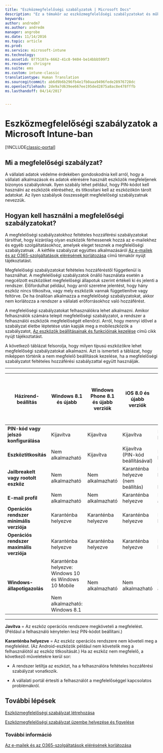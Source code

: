 ```yaml
---
title: "Eszközmegfelelőségi szabályzatok | Microsoft Docs"
description: "Ez a témakör az eszközmegfelelőségi szabályzatokat és működésüket ismerteti."
keywords: 
author: andredm7
ms.author: andredm
manager: angrobe
ms.date: 11/14/2016
ms.topic: article
ms.prod: 
ms.service: microsoft-intune
ms.technology: 
ms.assetid: 0775107a-6662-41c8-9404-be14bbb599f3
ms.reviewer: chrisgre
ms.suite: ems
ms.custom: intune-classic
translationtype: Human Translation
ms.sourcegitcommit: ab6d9b6b296fb4e1fb0aaa9496fede28976728dc
ms.openlocfilehash: 2de9a7d639ee667ee195ded2875a8ac8e478fffb
ms.lasthandoff: 04/14/2017


---
```


# <a name="device-compliance-policies-in-microsoft-intune"></a>Eszközmegfelelőségi szabályzatok a Microsoft Intune-ban

[!INCLUDE[classic-portal](../includes/classic-portal.md)]

## <a name="what-is-a-compliance-policy"></a>Mi a megfelelőségi szabályzat?
A vállalati adatok védelme érdekében gondoskodnia kell arról, hogy a vállalati alkalmazások és adatok elérésére használt eszközök megfeleljenek bizonyos szabályoknak. Ilyen szabály lehet például, hogy PIN-kódot kell használni az eszközök eléréséhez, és titkosítani kell az eszközökön tárolt adatokat. Az ilyen szabályok összességét megfelelőségi szabályzatnak nevezzük.

## <a name="how-should-i-use-compliance-policies"></a>Hogyan kell használni a megfelelőségi szabályzatokat?
A megfelelőségi szabályzatokhoz feltételes hozzáférési szabályzatokat társíthat, hogy kizárólag olyan eszközök férhessenek hozzá az e-mailekhez és egyéb szolgáltatásokhoz, amelyek eleget tesznek a megfelelőségi szabályzatnak . A kétféle szabályzat együttes alkalmazásáról [Az e-mailek és az O365-szolgáltatások elérésének korlátozása](restrict-access-to-email-and-o365-services-with-microsoft-intune.md) című témakör nyújt tájékoztatást.

Megfelelőségi szabályzatokat feltételes hozzáféréstől függetlenül is használhat. A megfelelőségi szabályzatok önálló használata esetén a megcélzott eszközöket megfelelőségi állapotuk szerint értékeli ki és jelenti a rendszer. Előfordulhat például, hogy arról szeretne jelentést, hogy hány eszköz nincs titkosítva, vagy mely eszközök vannak függetlenítve vagy feltörve. De ha önállóan alkalmazza a megfelelőségi szabályzatokat, akkor nem korlátozza a rendszer a vállalati erőforrásokhoz való hozzáférést.

A megfelelőségi szabályzatokat felhasználókra lehet alkalmazni. Amikor felhasználók számára telepít megfelelőségi szabályzatot, a rendszer a felhasználói eszközök megfelelőségét ellenőrzi.
Arról, hogy mennyi idővel a szabályzat életbe léptetése után kapják meg a mobileszközök a szabályzatot, [Az eszközök beállításainak és funkcióinak kezelése](https://docs.microsoft.com/intune/deploy-use/manage-settings-and-features-on-your-devices-with-microsoft-intune-policies#frequently-asked-questions-about-intune-policies) című cikk nyújt tájékoztatást.

A következő táblázat felsorolja, hogy milyen típusú eszközökre lehet megfelelőségi szabályzatokat alkalmazni. Azt is ismerteti a táblázat, hogy miképpen történik a nem megfelelő beállítások kezelése, ha a megfelelőségi szabályzatot feltételes hozzáférési szabályzattal együtt használják.

-----------------------------

|Házirend-beállítás| Windows 8.1 és újabb| Windows Phone 8.1 és újabb verziók| iOS 8.0 és újabb verziók|Android 4.0 és újabb verziók<br/>Samsung Knox Standard 4.0-s és újabb verzió|
|-----|----|----|----|----|
|**PIN-kód vagy jelszó konfigurálása** |Kijavítva|Kijavítva|Kijavítva|Karanténba helyezve|
|**Eszköztitkosítás**|Nem alkalmazható|Kijavítva|Kijavítva (PIN-kód beállításával)|Karanténba helyezve|
|**Jailbreakelt vagy rootolt eszköz**|Nem alkalmazható|Nem alkalmazható|Karanténba helyezve (nem beállítás)|Karanténba helyezve (nem beállítás)|
|**E-mail profil**|Nem alkalmazható|Nem alkalmazható|Karanténba helyezve|Nem alkalmazható|
|**Operációs rendszer minimális verziója**|Karanténba helyezve|Karanténba helyezve|Karanténba helyezve|Karanténba helyezve|
|**Operációs rendszer maximális verziója**|Karanténba helyezve|Karanténba helyezve|Karanténba helyezve|Karanténba helyezve|
|**Windows-állapotigazolás**|Karanténba helyezve: Windows 10 és Windows 10 Mobile<br /><br />Nem alkalmazható: Windows 8.1|Nem alkalmazható|Nem alkalmazható|Nem alkalmazható|

------------------------------

**Javítva** = Az eszköz operációs rendszere megköveteli a megfelelést. (Például a felhasználó kénytelen lesz PIN-kódot beállítani.)

**Karanténba helyezve** = Az eszköz operációs rendszere nem követeli meg a megfelelést. (Az Android-eszközök például nem követelik meg a felhasználótól az eszköz titkosítását.) Ha az eszköz nem megfelelő, a következő műveletekre kerül sor:

-   A rendszer letiltja az eszközt, ha a felhasználóra feltételes hozzáférési szabályzat vonatkozik.

-   A vállalati portál értesíti a felhasználót a megfelelőséggel kapcsolatos problémákról.

## <a name="next-steps"></a>További lépések
[Eszközmegfelelőségi szabályzat létrehozása](create-a-device-compliance-policy-in-microsoft-intune.md)

[Eszközmegfelelőségi szabályzat üzembe helyezése és figyelése](deploy-and-monitor-a-device-compliance-policy-in-microsoft-intune.md)

### <a name="see-also"></a>További információ
[Az e-mailek és az O365-szolgáltatások elérésének korlátozása](restrict-access-to-email-and-o365-services-with-microsoft-intune.md)

